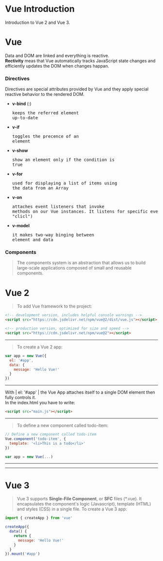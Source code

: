 # Vue Introduction
Introduction to Vue 2 and Vue 3.

# Vue
Data and DOM are linked and everything is reactive.  
__Rectivity__ meas that Vue automatically tracks JavaScript state changes and efficiently updates the DOM when changes happan.
### Directives
Directives are special attributes provided by Vue and they apply special reactive behavior to the rendered DOM.
- __v-bind__ (:)<pre>keeps the referred element up-to-date</pre>
- __v-if__<pre>toggles the precence of an element</pre>
- __v-show__<pre>show an element only if the condition is true</pre>
- __v-for__<pre>used for displaying a list of items using the data from an Array</pre>
- __v-on__<pre>attaches event listeners that invoke methods on our Vue instances. It listens for specific events (like "clicl")</pre>
- __v-model__<pre>it makes two-way binging between element and data</pre>

### Components
> The components system is an abstraction that allows us to build large-scale applications composed of small and reusable components.

# Vue 2
> To add Vue framework to the project:  
```html
<!-- development version, includes helpful console warnings -->
<script src="https://cdn.jsdelivr.net/npm/vue@2/dist/vue.js"></script>

<!-- production version, optimized for size and speed -->
<script src="https://cdn.jsdelivr.net/npm/vue@2"></script>
```
___
> To create a Vue 2 app:  
```javascript
var app = new Vue({
  el: '#app',
  data: {
    message: 'Hello Vue!'
  }
})
```
___
With | el: '#app' | the Vue App attaches itself to a single DOM element then fully controls it.  
In the index.html you have to write:  
```html
<script src="main.js"></script>
```
___
> To define a new component called todo-item:
```javascript
// Define a new component called todo-item
Vue.component('todo-item', {
  template: '<li>This is a todo</li>'
})

var app = new Vue(...)
```
___
___

# Vue 3
> Vue 3 supports __Single-File Component__, or __SFC__ files (*.vue). It encapsulates the component's logic (Javascript), template (HTML) and styles (CSS) in a single file.
> To create a Vue 3 app:  
```javascript
import { createApp } from 'vue'

createApp({
  data() {
    return {
      message: 'Hello Vue!'
    }
  }
}).mount('#app')
```
